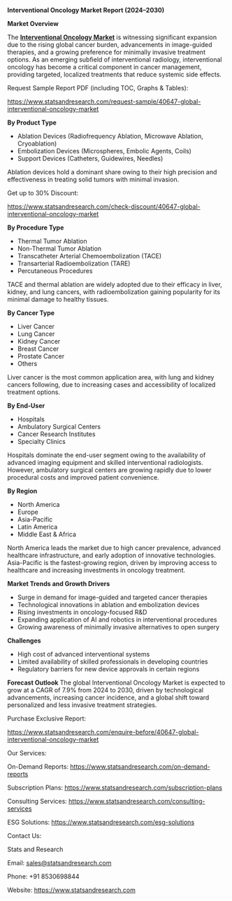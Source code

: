 ﻿**Interventional Oncology Market Report (2024–2030)**


**Market Overview**


The [**Interventional Oncology Market**](https://www.statsandresearch.com/report/40647-global-interventional-oncology-market) is witnessing significant expansion due to the rising global cancer burden, advancements in image-guided therapies, and a growing preference for minimally invasive treatment options. As an emerging subfield of interventional radiology, interventional oncology has become a critical component in cancer management, providing targeted, localized treatments that reduce systemic side effects.

Request Sample Report PDF (including TOC, Graphs & Tables):

<https://www.statsandresearch.com/request-sample/40647-global-interventional-oncology-market>

**By Product Type**

- Ablation Devices (Radiofrequency Ablation, Microwave Ablation, Cryoablation)
- Embolization Devices (Microspheres, Embolic Agents, Coils)
- Support Devices (Catheters, Guidewires, Needles)

Ablation devices hold a dominant share owing to their high precision and effectiveness in treating solid tumors with minimal invasion.

Get up to 30% Discount:

<https://www.statsandresearch.com/check-discount/40647-global-interventional-oncology-market>



**By Procedure Type**

- Thermal Tumor Ablation
- Non-Thermal Tumor Ablation
- Transcatheter Arterial Chemoembolization (TACE)
- Transarterial Radioembolization (TARE)
- Percutaneous Procedures

TACE and thermal ablation are widely adopted due to their efficacy in liver, kidney, and lung cancers, with radioembolization gaining popularity for its minimal damage to healthy tissues.

**By Cancer Type**

- Liver Cancer
- Lung Cancer
- Kidney Cancer
- Breast Cancer
- Prostate Cancer
- Others

Liver cancer is the most common application area, with lung and kidney cancers following, due to increasing cases and accessibility of localized treatment options.

**By End-User**

- Hospitals
- Ambulatory Surgical Centers
- Cancer Research Institutes
- Specialty Clinics

Hospitals dominate the end-user segment owing to the availability of advanced imaging equipment and skilled interventional radiologists. However, ambulatory surgical centers are growing rapidly due to lower procedural costs and improved patient convenience.

**By Region**

- North America
- Europe
- Asia-Pacific
- Latin America
- Middle East & Africa

North America leads the market due to high cancer prevalence, advanced healthcare infrastructure, and early adoption of innovative technologies. Asia-Pacific is the fastest-growing region, driven by improving access to healthcare and increasing investments in oncology treatment.

**Market Trends and Growth Drivers**

- Surge in demand for image-guided and targeted cancer therapies
- Technological innovations in ablation and embolization devices
- Rising investments in oncology-focused R&D
- Expanding application of AI and robotics in interventional procedures
- Growing awareness of minimally invasive alternatives to open surgery

**Challenges**

- High cost of advanced interventional systems
- Limited availability of skilled professionals in developing countries
- Regulatory barriers for new device approvals in certain regions

**Forecast Outlook**
The global Interventional Oncology Market is expected to grow at a CAGR of 7.9% from 2024 to 2030, driven by technological advancements, increasing cancer incidence, and a global shift toward personalized and less invasive treatment strategies.

Purchase Exclusive Report:

<https://www.statsandresearch.com/enquire-before/40647-global-interventional-oncology-market>



Our Services:

On-Demand Reports: <https://www.statsandresearch.com/on-demand-reports>

Subscription Plans: <https://www.statsandresearch.com/subscription-plans>

Consulting Services: <https://www.statsandresearch.com/consulting-services>

ESG Solutions: <https://www.statsandresearch.com/esg-solutions>

Contact Us:

Stats and Research

Email: <sales@statsandresearch.com>

Phone: +91 8530698844

Website: <https://www.statsandresearch.com>





